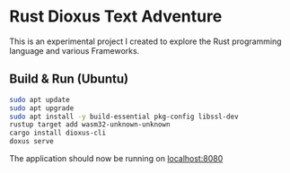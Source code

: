 # Rust Dioxus Text Adventure

This is an experimental project I created to explore the Rust programming language and various Frameworks.

## Build & Run (Ubuntu)

```sh
sudo apt update
sudo apt upgrade
sudo apt install -y build-essential pkg-config libssl-dev
rustup target add wasm32-unknown-unknown
cargo install dioxus-cli
doxus serve
```

The application should now be running on [localhost:8080](http://localhost:8080)
